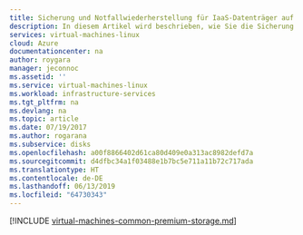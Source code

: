 ```yaml
---
title: Sicherung und Notfallwiederherstellung für IaaS-Datenträger auf Windows-VMs in Azure | Microsoft-Dokumentation
description: In diesem Artikel wird beschrieben, wie Sie die Sicherung und Notfallwiederherstellung von virtuellen IaaS-Computern und Datenträgern in Azure planen. Im Dokument werden sowohl Managed Disks als auch nicht verwaltete Datenträger behandelt.
services: virtual-machines-linux
cloud: Azure
documentationcenter: na
author: roygara
manager: jeconnoc
ms.assetid: ''
ms.service: virtual-machines-linux
ms.workload: infrastructure-services
ms.tgt_pltfrm: na
ms.devlang: na
ms.topic: article
ms.date: 07/19/2017
ms.author: rogarana
ms.subservice: disks
ms.openlocfilehash: a00f8866402d61ca80d409e0a313ac8982defd7a
ms.sourcegitcommit: d4dfbc34a1f03488e1b7bc5e711a11b72c717ada
ms.translationtype: HT
ms.contentlocale: de-DE
ms.lasthandoff: 06/13/2019
ms.locfileid: "64730343"
---
```

[!INCLUDE [virtual-machines-common-premium-storage.md](../../../includes/virtual-machines-common-backup-and-disaster-recovery-for-azure-iaas-disks.md)]
